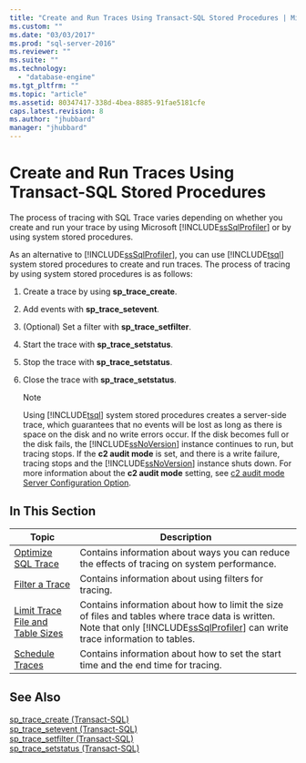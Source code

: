 ```yaml
---
title: "Create and Run Traces Using Transact-SQL Stored Procedures | Microsoft Docs"
ms.custom: ""
ms.date: "03/03/2017"
ms.prod: "sql-server-2016"
ms.reviewer: ""
ms.suite: ""
ms.technology: 
  - "database-engine"
ms.tgt_pltfrm: ""
ms.topic: "article"
ms.assetid: 80347417-338d-4bea-8885-91fae5181cfe
caps.latest.revision: 8
ms.author: "jhubbard"
manager: "jhubbard"
---
```

# Create and Run Traces Using Transact-SQL Stored Procedures
  The process of tracing with SQL Trace varies depending on whether you create and run your trace by using Microsoft [!INCLUDE[ssSqlProfiler](../../a9retired/includes/sssqlprofiler-md.md)] or by using system stored procedures.  
  
 As an alternative to [!INCLUDE[ssSqlProfiler](../../a9retired/includes/sssqlprofiler-md.md)], you can use [!INCLUDE[tsql](../../a9notintoc/includes/tsql-md.md)] system stored procedures to create and run traces. The process of tracing by using system stored procedures is as follows:  
  
1.  Create a trace by using **sp_trace_create**.  
  
2.  Add events with **sp_trace_setevent**.  
  
3.  (Optional) Set a filter with **sp_trace_setfilter**.  
  
4.  Start the trace with **sp_trace_setstatus**.  
  
5.  Stop the trace with **sp_trace_setstatus**.  
  
6.  Close the trace with **sp_trace_setstatus**.  
  
    > [!NOTE]  
    >  Using [!INCLUDE[tsql](../../a9notintoc/includes/tsql-md.md)] system stored procedures creates a server-side trace, which guarantees that no events will be lost as long as there is space on the disk and no write errors occur. If the disk becomes full or the disk fails, the [!INCLUDE[ssNoVersion](../../a9notintoc/includes/ssnoversion-md.md)] instance continues to run, but tracing stops. If the **c2 audit mode** is set, and there is a write failure, tracing stops and the [!INCLUDE[ssNoVersion](../../a9notintoc/includes/ssnoversion-md.md)] instance shuts down. For more information about the **c2 audit mode** setting, see [c2 audit mode Server Configuration Option](../../database-engine/configure/windows/c2-audit-mode-server-configuration-option.md).  
  
## In This Section  
  
|Topic|Description|  
|-----------|-----------------|  
|[Optimize SQL Trace](../../relational-databases/sql-trace/optimize-sql-trace.md)|Contains information about ways you can reduce the effects of tracing on system performance.|  
|[Filter a Trace](../../relational-databases/sql-trace/filter-a-trace.md)|Contains information about using filters for tracing.|  
|[Limit Trace File and Table Sizes](../../relational-databases/sql-trace/limit-trace-file-and-table-sizes.md)|Contains information about how to limit the size of files and tables where trace data is written. Note that only [!INCLUDE[ssSqlProfiler](../../a9retired/includes/sssqlprofiler-md.md)] can write trace information to tables.|  
|[Schedule Traces](../../relational-databases/sql-trace/schedule-traces.md)|Contains information about how to set the start time and the end time for tracing.|  
  
## See Also  
 [sp_trace_create &#40;Transact-SQL&#41;](../../relational-databases/reference/system-stored-procedures/sp-trace-create-transact-sql.md)   
 [sp_trace_setevent &#40;Transact-SQL&#41;](../../relational-databases/reference/system-stored-procedures/sp-trace-setevent-transact-sql.md)   
 [sp_trace_setfilter &#40;Transact-SQL&#41;](../../relational-databases/reference/system-stored-procedures/sp-trace-setfilter-transact-sql.md)   
 [sp_trace_setstatus &#40;Transact-SQL&#41;](../../relational-databases/reference/system-stored-procedures/sp-trace-setstatus-transact-sql.md)  
  
  